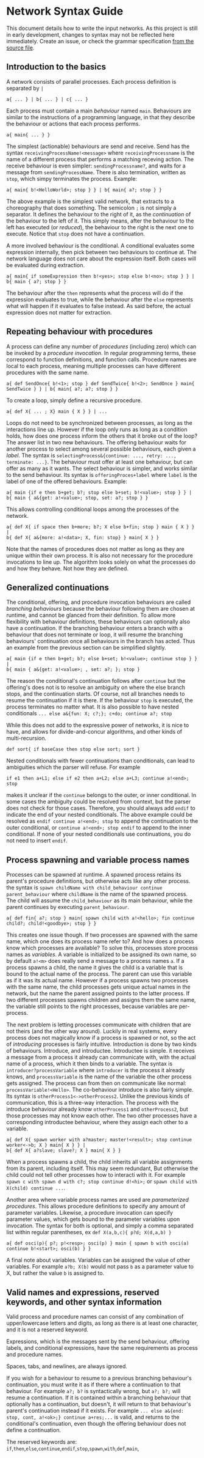 # Network Syntax Guide
This document details how to write the input networks. As this project is still in early development, changes to syntax may not be reflected here immediately. Create an issue, or check the grammar specification [from the source file](/src/main/antlr4/Network.g4).

## Introduction to the basics
A network consists of parallel processes. Each process definition is separated by `|`
```
a{ ... } | b{ ... } | c{ ... } 
```
Each process must contain a main *behaviour* named `main`. Behaviours are similar to the instructions of a programming language, in that they describe the behaviour or actions that each process performs.
```
a{ main{ ... } }
```
The simplest (actionable) behaviours are send and receive. Send has the syntax `receivingProcessName!<message>` where `receivingProcessname` is the name of a different process that performs a matching receving action. The receive behaviour is even simpler: `sendingProcessname?`, and waits for a message from `sendingProcessName`.  There is also termination, written as `stop`, which simpy terminates the process. Example:
```
a{ main{ b!<HelloWorld>; stop } } | b{ main{ a?; stop } }
```
The above example is the simplest valid network, that extracts to a choreography that does something. The semicolon `;` is not simply a separator. It defines the behaviour to the right of it, as the *continuation* of the behaviour to the left of it. This simply means, after the behaviour to the left has executed (or *reduced*), the behaviour to the right is the next one to execute. Notice that `stop` does not have a continuation.

A more involved behaviour is the conditional. A conditional evaluates some expression internally, then pick between two behaviours to continue at. The network language does not care about the expression itself. Both cases will be evaluated during extraction.
```
a{ main{ if someExpression then b!<yes>; stop else b!<no>; stop } } | b{ main { a?; stop } }
```
The behaviour after the `then` represents what the process will do if the expression evaluates to true, while the behaviour after the `else` represents what will happen if it evaluates to false instead. As said before, the actual expression does not matter for extraction.

## Repeating behaviour with procedures
A process can define any number of *procedures* (including zero) which can be invoked by a *procedure invocation*. In regular programming terms, these correspond to function definitions, and function calls. Procedure names are local to each process, meaning multiple processes can have different procedures with the same name.
```
a{ def SendOnce{ b!<1>; stop } def SendTwice{ b!<2>; SendOnce } main{ SendTwice } } | b{ main{ a?; a?; stop } }
```
To create a loop, simply define a recursive procedure.
```
a{ def X{ ... ; X} main { X } } | ...
```
Loops do not need to be synchronized between processes, as long as the interactions line up. However if the loop only runs as long as a condition holds, how does one process inform the others that it broke out of the loop? The answer list in two new behaviours. The offering behaviour waits for another process to select among several possible behaviours, each given a *label*. The syntax is `selectingProcess&{continue: ..., retry: ..., terminate: ...}`. The behaviour must offer at least one behaviour, but can offer as many as it wants. The select behaviour is simpler, and works similar to the send behaviour. Its syntax is `offeringProces+label` where `label` is the label of one of the offered behaviours. Example:
```
a{ main {if e then b+get; b?; stop else b+set; b!<value>; stop } } | 
b{ main { a&{get: a!<value>; stop, set: a?; stop } }
```
This allows controlling conditional loops among the processes of the network.
```
a{ def X{ if space then b+more; b?; X else b+fin; stop } main { X } } |
b{ def X{ a&{more: a!<data>; X, fin: stop} } main{ X } }
```
Note that the names of procedures does not matter as long as they are unique within their own process. It is also not necessary for the procedure invocations to line up. The algorithm looks solely on what the processes do and how they behave. Not how they are defined.

## Generalized continuations
The conditional, offering, and procedure invocation behaviours are called *branching behaviours* because the behaviour following them are chosen at runtime, and cannot be glanced from their definition. To allow more flexibility with behaviour definitions, these behaviours can optionally also have a continuation. If the branching behaviour enters a branch with a behaviour that does not terminate or loop, it will resume the branching behaviours' continuation once all behaviours in the branch has acted. Thus an example from the previous section can be simplified slightly.
```
a{ main {if e then b+get; b?; else b+set; b!<value>; continue stop } } | 
b{ main { a&{get: a!<value>; , set: a?; }; stop }
```
The reason the conditional's continuation follows after `continue` but the offering's does not is to resolve an ambiguity on where the else branch stops, and the continuation starts. Of course, not all branches needs to resume the continuation if it is there. If the behaviour `stop` is executed, the process terminates no matter what. It is also possible to have nested conditionals `... else a&{fun: X; c?;}; c+do; continue a?; stop`

While this does not add to the expressive power of networks, it is nice to have, and allows for divide-and-concur algorithms, and other kinds of multi-recursion.
```
def sort{ if baseCase then stop else sort; sort }
```
Nested conditionals with fewer continuations than conditionals, can lead to ambiguities which the parser will refuse. For example 
```
if e1 then a+L1; else if e2 then a+L2; else a+L3; continue a!<end>; stop
```
makes it unclear if the `continue` belongs to the outer, or inner conditional. In some cases the ambiguity could be resolved from context, but the parser does not check for those cases. Therefore, you should always add `endif` to indicate the end of your nested conditionals. The above example could be resolved as `endif continue a!<end>; stop` to append the continuation to the outer conditional, or `continue a!<end>; stop endif` to append to the inner conditional. If none of your nested conditionals use continuations, you do not need to insert `endif`. 

## Process spawning and variable process names
Processes can be spawned at runtime. A spawned process retains its parent's procedure definitions, but otherwise acts like any other process. the syntax is `spawn childName with child_behaviour continue parent_behaviour` where `childName` is the name of the spawned process. The child will assume the `child_behaviour` as its main behaviour, while the parent continues by executing `parent_behaviour`.
```
a{ def fin{ a?; stop } main{ spawn child with a!<hello>; fin continue child?; child!<goodbye>; stop } } 
```
This creates one issue though. If two processes are spawned with the same name, which one does its process name refer to? And how does a process know which processes are available? To solve this, processes store process names as *variables*. A variable is initialized to be assigned its own name, so by default `a!<m>` does really send a message to a process names `a`. If a process spawns a child, the name it gives the child is a variable that is bound to the actual name of the process. The parent can use this variable as if it was its actual name. However if a process spawns two processes with the same name, the child processes gets unique actual names in the network, but the name the parent assigned points to the latter process. If two different processes spawns children and assigns them the same name, the variable still points to the right processes, because variables are per-process.

The next problem is letting processes communicate with children that are not theirs (and the other way around). Luckily in real systems, every process does not magically know if a process is spawned or not, so the act of *introducing* processes is fairly intuitive. Introduction is done by two kinds of behaviours. Introduce, and introductee. Introductee is simple. it receives a message from a process it already can communicate with, with the actual name of a process, which it then binds to a variable. The syntax is `introducer?processVariable` where `introducer` is the process it already knows, and `processVariable` is the name of the variable the other process gets assigned. The process can from then on communicate like normal: `processVariable!<Hello>`. The co-behaviour introduce is also fairly simple. Its syntax is `otherProcess1<->otherProcess2`. Unlike the previous kinds of communication, this is a three-way interaction. The process with the introduce behaviour already know `otherProcess1` and `otherProcess2`, but those processes may not know each other. The two other processes have a corresponding introductee behaviour, where they assign each other to a variable.
```
a{ def X{ spawn worker with a?master; master!<result>; stop continue worker<->b; X } main{ X } } |
b{ def X{ a?slave; slave?; X } main{ X } }
```
When a process spawns a child, the child inherits all variable assignments from its parent, including itself. This may seem redundant, But otherwise the child could not tell other processes how to interacti with it. For example `spawn c with spawn d with c?; stop continue d!<hi>;` or `spawn child with X(child) continue ...`. 

Another area where variable process names are used are *parameterized procedures*. This allows procedure definitions to specify any amount of parameter variables. Likewise, a procedure invocation can specify parameter values, which gets bound to the parameter variables upon invocation. The syntax for both is optional, and simply a comma separated list within regular parentheses, ex `def X(a,b,c){ p?d; X(d,a,b) }`
```
a{ def osci(p){ p?; p!<resp>; osci(p) } main { spawn b with osci(a) continue b!<start>; osci(b) } }
```

A final note about variables. Variables can be assigned the value of other variables. For example `a?b; X(b)` would not pass `b` as a parameter value to X, but rather the value `b` is assigned to. 

## Valid names and expressions, reserved keywords, and other syntax information
Valid process and procedure names can consist of any combination of upper/lowercase letters and digits, as long as there is at least one character, and it is not a reserved keyword. 

Expressions, which is the messages sent by the send behaviour, offering labels, and conditional expressions, have the same requirements as process and procedure names.

Spaces, tabs, and newlines, are always ignored.

If you wish for a behaviour to resume to a previous branching behaviour's continuation, you must write it as if there where a continuation to that behaviour. For example `a?; b?` is syntactically wrong, but `a?; b?;` will resume a continuation. If it is contained within a branching behaviour that optionally has a continuation, but doesn't, it will return to that behaviour's parent's continuation instead if it exists. For example `... else a&{end: stop, cont, a!<ok>;} continue a+res;...` is valid, and returns to the conditional's continuation, even though the offering behaviour does not define a continuation.

The reserved keywords are:
`if`,`then`,`else`,`continue`,`endif`,`stop`,`spawn`,`with`,`def`,`main`,
